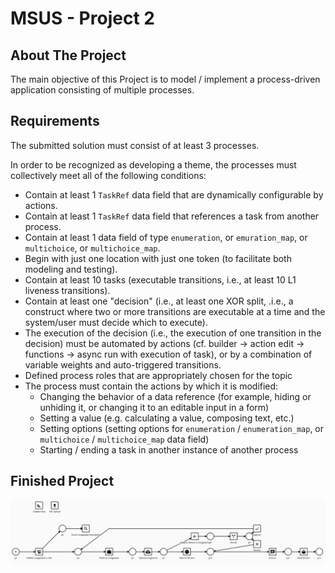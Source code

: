 # MSUS - Project 2

## About The Project
The main objective of this Project is to model / implement a process-driven application consisting of multiple processes.

## Requirements
The submitted solution must consist of at least 3 processes.

In order to be recognized as developing a theme, the processes must collectively meet all of the following conditions:
* Contain at least 1 `TaskRef` data field that are dynamically configurable by actions.
* Contain at least 1 `TaskRef` data field that references a task from another process.
* Contain at least 1 data field of type `enumeration`, or `emuration_map`, or `multichoice`, or `multichoice_map`.
* Begin with just one location with just one token (to facilitate both modeling and testing).
* Contain at least 10 tasks (executable transitions, i.e., at least 10 L1 liveness transitions).
* Contain at least one "decision" (i.e., at least one XOR split, .i.e., a construct where two or more transitions are executable at a time and the system/user must decide which to execute).
* The execution of the decision (i.e., the execution of one transition in the decision) must be automated by actions (cf. builder -> action edit -> functions -> async run with execution of task),
or by a combination of variable weights and auto-triggered transitions.
* Defined process roles that are appropriately chosen for the topic
* The process must contain the actions by which it is modified:
    - Changing the behavior of a data reference (for example, hiding or unhiding it, or changing it to an editable input in a form)
    - Setting a value (e.g. calculating a value, composing text, etc.)
    - Setting options (setting options for `enumeration` / `enumeration_map`, or `multichoice` / `multichoice_map` data field) 
    - Starting / ending a task in another instance of another process

## Finished Project
[![Project 2][project_2]](#)

<!-- MARKDOWN LINKS & IMAGES -->
[project_2]: https://raw.githubusercontent.com/Raychani1/raychani1.github.io/main/projects/petriflow/projects/documentation/I-MSUS_--_Project_2_-_AIS_University_Assignment_Ladislav_Rajcsanyi_97914.png
